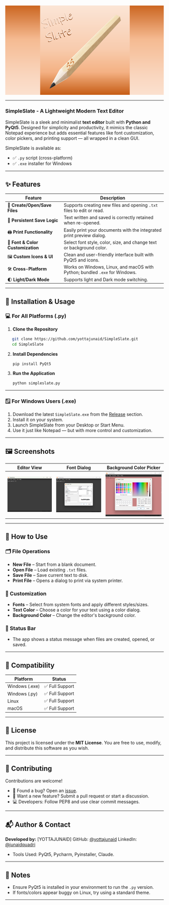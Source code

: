 ![SimpleSlate Banner](https://raw.githubusercontent.com/yottajunaid/SimpleSlate/main/screenshots/banner.png)

---
### SimpleSlate - A Lightweight Modern Text Editor

SimpleSlate is a sleek and minimalist **text editor** built with **Python and PyQt5**. Designed for simplicity and productivity, it mimics the classic Notepad experience but adds essential features like font customization, color pickers, and printing support — all wrapped in a clean GUI.

SimpleSlate is available as:
- ✅ `.py` script (cross-platform)
- ✅ `.exe` installer for Windows

---

## ✨ Features

| Feature                        | Description                                                                 |
|-------------------------------|-----------------------------------------------------------------------------|
| 📁 **Create/Open/Save Files** | Supports creating new files and opening `.txt` files to edit or read.       |
| 💾 **Persistent Save Logic**  | Text written and saved is correctly retained when re-opened.               |
| 🖨️ **Print Functionality**    | Easily print your documents with the integrated print preview dialog.      |
| 🎨 **Font & Color Customization** | Select font style, color, size, and change text or background color.           |
| 🖼️ **Custom Icons & UI**      | Clean and user-friendly interface built with PyQt5 and icons.              |
| 🛠️ **Cross-Platform**         | Works on Windows, Linux, and macOS with Python; bundled `.exe` for Windows.|
| 🌓 **Light/Dark Mode**        | Supports light and Dark mode switching.                                    |

---

## 🔧 Installation & Usage

### 💻 For All Platforms (.py)

1. **Clone the Repository**

```bash
   git clone https://github.com/yottajunaid/SimpleSlate.git
   cd SimpleSlate
````

2. **Install Dependencies**

   ```bash
   pip install PyQt5
   ```

3. **Run the Application**

   ```bash
   python simpleslate.py
   ```

---
### 🪟 For Windows Users (.exe)

1. Download the latest `SimpleSlate.exe` from the [Release](https://github.com/yottajunaid/SimpleSlate/releases/tag/v1.0) section.
2. Install it on your system.
3. Launch SimpleSlate from your Desktop or Start Menu.
4. Use it just like Notepad — but with more control and customization.

---

## 🖼️ Screenshots

| Editor View                 | Font Dialog                      | Background Color Picker           |
| --------------------------- | -------------------------------- | --------------------------------- |
| ![](screenshots/editor.png) | ![](screenshots/font_dialog.png) | ![](screenshots/color_picker.png) |

---

## 🎯 How to Use

### 🗂️ File Operations

* **New File** – Start from a blank document.
* **Open File** – Load existing `.txt` files.
* **Save File** – Save current text to disk.
* **Print File** – Opens a dialog to print via system printer.

### 🎨 Customization

* **Fonts** – Select from system fonts and apply different styles/sizes.
* **Text Color** – Choose a color for your text using a color dialog.
* **Background Color** – Change the editor's background color.

### 💬 Status Bar

* The app shows a status message when files are created, opened, or saved.
---

## 🧪 Compatibility

| Platform       | Status         |
| -------------- | -------------- |
| Windows (.exe) | ✅ Full Support |
| Windows (.py)  | ✅ Full Support |
| Linux          | ✅ Full Support |
| macOS          | ✅ Full Support |

---

## 📄 License

This project is licensed under the **MIT License**.
You are free to use, modify, and distribute this software as you wish.

---

## 🤝 Contributing

Contributions are welcome!

* 🐛 Found a bug? Open an [issue](https://github.com/yottajunaid/simpleslate/issues).
* 🌟 Want a new feature? Submit a pull request or start a discussion.
* 💻 Developers: Follow PEP8 and use clear commit messages.

---

## 📬 Author & Contact

**Developed by:** \[YOTTAJUNAID]
GitHub: [@yottajunaid](https://github.com/yottajunaid)
LinkedIn: [@junaidquadri](https://www.linkedin.com/in/junaid-quadri-084279241/)
* Tools Used: PyQt5, Pycharm, Pyinstaller, Claude.

---

## 📌 Notes

* Ensure PyQt5 is installed in your environment to run the `.py` version.
* If fonts/colors appear buggy on Linux, try using a standard theme.

---


